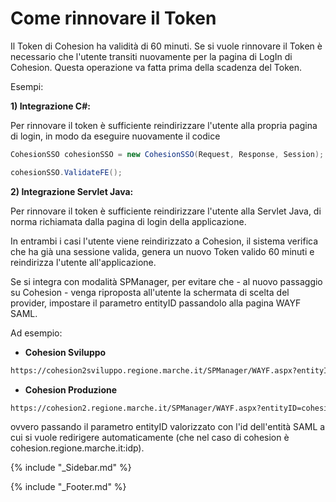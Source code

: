 # Come rinnovare il Token
Il Token di Cohesion ha validità di 60 minuti.
Se si vuole rinnovare il Token è necessario che l'utente transiti nuovamente per la pagina di LogIn di Cohesion. 
Questa operazione va fatta prima della scadenza del Token.

Esempi:

**1) Integrazione C#:**

Per rinnovare il token è sufficiente reindirizzare l'utente alla propria pagina di login, in modo da eseguire nuovamente il codice
```c#
CohesionSSO cohesionSSO = new CohesionSSO(Request, Response, Session);

cohesionSSO.ValidateFE();
```
**2) Integrazione Servlet Java:**

Per rinnovare il token è sufficiente reindirizzare l'utente alla Servlet Java, di norma richiamata dalla pagina di login della applicazione.

In entrambi i casi l'utente viene reindirizzato a Cohesion, il sistema verifica che ha già una sessione valida, genera un nuovo Token valido 60 minuti e reindirizza l'utente all'applicazione.

Se si integra con modalità SPManager, per evitare che - al nuovo passaggio su Cohesion - venga riproposta all'utente la schermata di scelta del provider, impostare il parametro entityID passandolo alla pagina WAYF SAML.

Ad esempio:

* **Cohesion Sviluppo**
```xml
https://cohesion2sviluppo.regione.marche.it/SPManager/WAYF.aspx?entityID=cohesion.regione.marche.it:idp
```
* **Cohesion Produzione**
```xml
https://cohesion2.regione.marche.it/SPManager/WAYF.aspx?entityID=cohesion2.regione.marche.it:idp
```

ovvero passando il parametro entityID valorizzato con l'id dell'entità SAML a cui si vuole redirigere automaticamente (che nel caso di cohesion è cohesion.regione.marche.it:idp).



{% include "_Sidebar.md" %}


{% include "_Footer.md" %}

